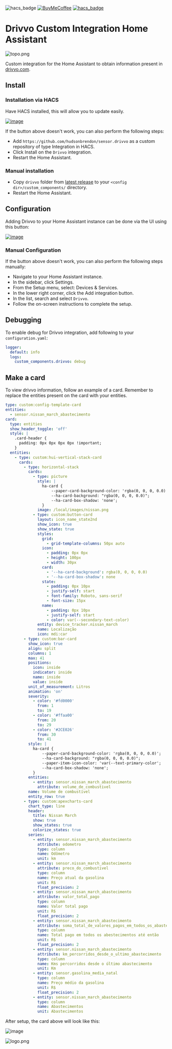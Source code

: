 ![hacs_badge](https://img.shields.io/badge/hacs-custom-orange.svg) [![BuyMeCoffee][buymecoffeebedge]][buymecoffee] [![hacs_badge](https://img.shields.io/badge/HACS-Default-41BDF5.svg)](https://github.com/hacs/integration)

# Drivvo Custom Integration Home Assistant

![topo.png](topo.png)

Custom integration for the Home Assistant to obtain information present in [drivvo.com](https://www.drivvo.com/).

## Install

### Installation via HACS

Have HACS installed, this will allow you to update easily.

[![image](https://my.home-assistant.io/badges/hacs_repository.svg)](https://my.home-assistant.io/redirect/hacs_repository/?owner=hudsonbrendon&repository=sensor.drivvo&category=integration)

If the button above doesn't work, you can also perform the following steps:

- Add `https://github.com/hudsonbrendon/sensor.drivvo` as a custom repository of type Integration in HACS.
- Click Install on the `Drivvo` integration.
- Restart the Home Assistant.

### Manual installation

- Copy `drivvo`  folder from [latest release](https://github.com/hudsonbrendon/sensor.drivvo/releases/latest) to your `<config dir>/custom_components/` directory.
- Restart the Home Assistant.

## Configuration

Adding Drivvo to your Home Assistant instance can be done via the UI using this button:

[![image](https://my.home-assistant.io/badges/config_flow_start.svg)](https://my.home-assistant.io/redirect/config_flow_start?domain=drivvo)

### Manual Configuration

If the button above doesn't work, you can also perform the following steps manually:

* Navigate to your Home Assistant instance.
* In the sidebar, click Settings.
* From the Setup menu, select: Devices & Services.
* In the lower right corner, click the Add integration button.
* In the list, search and select `Drivvo`.
* Follow the on-screen instructions to complete the setup.

## Debugging

To enable debug for Drivvo integration, add following to your `configuration.yaml`:
```yaml
logger:
  default: info
  logs:
    custom_components.drivvo: debug
```

## Make a card

To view drivvo information, follow an example of a card. Remember to replace the entities present on the card with your entities.


```yaml
type: custom:config-template-card
entities:
  - sensor.nissan_march_abastecimento
card:
  type: entities
  show_header_toggle: 'off'
  style: |
    .card-header {
      padding: 0px 0px 0px 0px !important;
    }
  entities:
    - type: custom:hui-vertical-stack-card
      cards:
        - type: horizontal-stack
          cards:
            - type: picture
              style: |
                ha-card {
                    --paper-card-background-color: 'rgba(0, 0, 0, 0.0)';
                    --ha-card-background: "rgba(0, 0, 0, 0.0)";
                    --ha-card-box-shadow: 'none';
                }
              image: /local/images/nissan.png
            - type: custom:button-card
              layout: icon_name_state2nd
              show_icon: true
              show_state: true
              styles:
                grid:
                  - grid-template-columns: 50px auto
                icon:
                  - padding: 0px 0px
                  - height: 100px
                  - width: 30px
                card:
                  - '--ha-card-background': rgba(0, 0, 0, 0.0)
                  - '--ha-card-box-shadow': none
                state:
                  - padding: 0px 10px
                  - justify-self: start
                  - font-family: Roboto, sans-serif
                  - font-size: 15px
                name:
                  - padding: 0px 10px
                  - justify-self: start
                  - color: var(--secondary-text-color)
              entity: device_tracker.nissan_march
              name: Localização
              icon: mdi:car
        - type: custom:bar-card
          show_icon: true
          align: split
          columns: 1
          max: 41
          positions:
            icon: inside
            indicator: inside
            name: inside
            value: inside
          unit_of_measurement: Litros
          animation: 'on'
          severity:
            - color: '#fd0000'
              from: 1
              to: 19
            - color: '#ffaa00'
              from: 20
              to: 29
            - color: '#2CE026'
              from: 30
              to: 41
          style: |
            ha-card {
                --paper-card-background-color: 'rgba(0, 0, 0, 0.0)';
                --ha-card-background: "rgba(0, 0, 0, 0.0)";
                --paper-item-icon-color: 'var(--text-primary-color';
                --ha-card-box-shadow: 'none';
            }
          entities:
            - entity: sensor.nissan_march_abastecimento
              attribute: volume_de_combustivel
          name: Volume de combustível
          entity_row: true
        - type: custom:apexcharts-card
          chart_type: line
          header:
            title: Nissan March
            show: true
            show_states: true
            colorize_states: true
          series:
            - entity: sensor.nissan_march_abastecimento
              attribute: odometro
              type: column
              name: Odômetro
              unit: km
            - entity: sensor.nissan_march_abastecimento
              attribute: preco_do_combustivel
              type: column
              name: Preço atual da gasolina
              unit: R$
              float_precision: 2
            - entity: sensor.nissan_march_abastecimento
              attribute: valor_total_pago
              type: column
              name: Valor total pago
              unit: R$
              float_precision: 2
            - entity: sensor.nissan_march_abastecimento
              attribute: soma_total_de_valores_pagos_em_todos_os_abastecimentos
              type: column
              name: Total pago em todos os abestecimentos até então
              unit: R$
              float_precision: 2
            - entity: sensor.nissan_march_abastecimento
              attribute: km_percorridos_desde_o_ultimo_abastecimento
              type: column
              name: Kms percorridos desde o último abastecimento
              unit: Km
            - entity: sensor.gasolina_media_natal
              type: column
              name: Preço médio da gasolina
              unit: R$
              float_precision: 2
            - entity: sensor.nissan_march_abastecimento
              type: column
              name: Abastecimentos
              unit: Abastecimentos
```

After setup, the card above will look like this:

![image](https://user-images.githubusercontent.com/5201888/201997053-d025824d-11e2-4e53-8dcf-e011d1b267f2.png)


![logo.png](logo.png)

[buymecoffee]: https://www.buymeacoffee.com/hudsonbrendon
[buymecoffeebedge]: https://camo.githubusercontent.com/cd005dca0ef55d7725912ec03a936d3a7c8de5b5/68747470733a2f2f696d672e736869656c64732e696f2f62616467652f6275792532306d6525323061253230636f666665652d646f6e6174652d79656c6c6f772e737667
